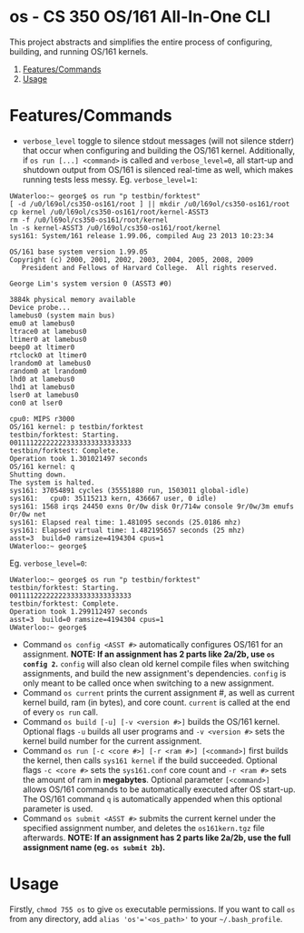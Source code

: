 os - CS 350 OS/161 All-In-One CLI
===============

This project abstracts and simplifies the entire process of configuring, building, and running OS/161 kernels.

1. [Features/Commands](#featurescommands)
1. [Usage](#usage)

# Features/Commands
* `verbose_level` toggle to silence stdout messages (will not silence stderr) that occur when configuring and building the OS/161 kernel. Additionally, if `os run [...] <command>` is called and `verbose_level=0`, all start-up and shutdown output from OS/161 is silenced real-time as well, which makes running tests less messy.
Eg. `verbose_level=1`:
```
UWaterloo:~ george$ os run "p testbin/forktest"
[ -d /u0/l69ol/cs350-os161/root ] || mkdir /u0/l69ol/cs350-os161/root
cp kernel /u0/l69ol/cs350-os161/root/kernel-ASST3
rm -f /u0/l69ol/cs350-os161/root/kernel
ln -s kernel-ASST3 /u0/l69ol/cs350-os161/root/kernel
sys161: System/161 release 1.99.06, compiled Aug 23 2013 10:23:34

OS/161 base system version 1.99.05
Copyright (c) 2000, 2001, 2002, 2003, 2004, 2005, 2008, 2009
   President and Fellows of Harvard College.  All rights reserved.

George Lim's system version 0 (ASST3 #0)

3884k physical memory available
Device probe...
lamebus0 (system main bus)
emu0 at lamebus0
ltrace0 at lamebus0
ltimer0 at lamebus0
beep0 at ltimer0
rtclock0 at ltimer0
lrandom0 at lamebus0
random0 at lrandom0
lhd0 at lamebus0
lhd1 at lamebus0
lser0 at lamebus0
con0 at lser0

cpu0: MIPS r3000
OS/161 kernel: p testbin/forktest
testbin/forktest: Starting.
001111222222223333333333333333
testbin/forktest: Complete.
Operation took 1.301021497 seconds
OS/161 kernel: q
Shutting down.
The system is halted.
sys161: 37054891 cycles (35551880 run, 1503011 global-idle)
sys161:   cpu0: 35115213 kern, 436667 user, 0 idle)
sys161: 1568 irqs 24450 exns 0r/0w disk 0r/714w console 9r/0w/3m emufs 0r/0w net
sys161: Elapsed real time: 1.481095 seconds (25.0186 mhz)
sys161: Elapsed virtual time: 1.482195657 seconds (25 mhz)
asst=3  build=0 ramsize=4194304 cpus=1
UWaterloo:~ george$ 
```
Eg. `verbose_level=0`:
```
UWaterloo:~ george$ os run "p testbin/forktest"
testbin/forktest: Starting.
001111222222223333333333333333
testbin/forktest: Complete.
Operation took 1.299112497 seconds
asst=3  build=0 ramsize=4194304 cpus=1
UWaterloo:~ george$ 
```
* Command `os config <ASST #>` automatically configures OS/161 for an assignment. **NOTE: If an assignment has 2 parts like 2a/2b, use `os config 2`.** `config` will also clean old kernel compile files when switching assignments, and build the new assignment's dependencies. `config` is only meant to be called once when switching to a new assignment.
* Command `os current` prints the current assignment #, as well as current kernel build, ram (in bytes), and core count. `current` is called at the end of every `os run` call.
* Command `os build [-u] [-v <version #>]` builds the OS/161 kernel. Optional flags `-u` builds all user programs and `-v <version #>` sets the kernel build number for the current assignment.
* Command `os run [-c <core #>] [-r <ram #>] [<command>]` first builds the kernel, then calls `sys161 kernel` if the build succeeded. Optional flags `-c <core #>` sets the `sys161.conf` core count and `-r <ram #>` sets the amount of ram in **megabytes**. Optional parameter `[<command>]` allows OS/161 commands to be automatically executed after OS start-up. The OS/161 command `q` is automatically appended when this optional parameter is used.
* Command `os submit <ASST #>` submits the current kernel under the specified assignment number, and deletes the `os161kern.tgz` file afterwards. **NOTE: If an assignment has 2 parts like 2a/2b, use the full assignment name (eg. `os submit 2b`).**

# Usage
Firstly, `chmod 755 os` to give `os` executable permissions. If you want to call `os` from any directory, add `alias 'os'='<os_path>'` to your `~/.bash_profile`.
